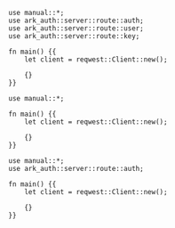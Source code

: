 ```rust,skt-revoke-ok
use manual::*;
use ark_auth::server::route::auth;
use ark_auth::server::route::user;
use ark_auth::server::route::key;

fn main() {{
    let client = reqwest::Client::new();

    {}
}}
```

```rust,skt-revoke-bad-request
use manual::*;

fn main() {{
    let client = reqwest::Client::new();

    {}
}}
```

```rust,skt-revoke-forbidden
use manual::*;
use ark_auth::server::route::auth;

fn main() {{
    let client = reqwest::Client::new();

    {}
}}
```
